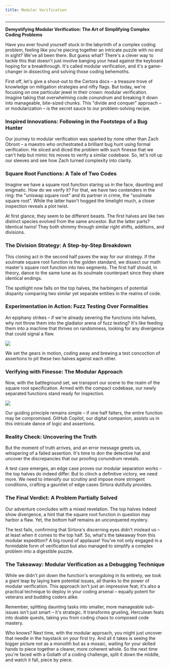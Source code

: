 ```yaml
---
title: Modular Verification
---
```


---

**Demystifying Modular Verification: The Art of Simplifying Complex Coding Problems**

Have you ever found yourself stuck in the labyrinth of a complex coding problem, feeling like you're piecing together an intricate puzzle with no end in sight? We've all been there. But guess what? There's a clever way to tackle this that doesn't just involve banging your head against the keyboard hoping for a breakthrough. It's called modular verification, and it's a game-changer in dissecting and solving those coding behemoths.

First off, let's give a shout-out to the Certora docs – a treasure trove of knowledge on mitigation strategies and nifty flags. But today, we're focusing on one particular jewel in their crown: modular verification. Imagine taking that overwhelming code conundrum and breaking it down into manageable, bite-sized chunks. This "divide and conquer" approach – or modularization – is the secret sauce to our problem-solving recipe.

### Inspired Innovations: Following in the Footsteps of a Bug Hunter

Our journey to modular verification was sparked by none other than Zach Obront – a maestro who orchestrated a brilliant bug hunt using formal verification. He sliced and diced the problem with such finesse that we can't help but mimic his moves to verify a similar codebase. So, let's roll up our sleeves and see how Zach turned complexity into clarity.

### Square Root Functions: A Tale of Two Codes

Imagine we have a square root function staring us in the face, daunting and enigmatic. How do we verify it? For that, we have two contenders in the ring: the "uniswap square root" and its partner in crime, the "soulmate square root". While the latter hasn't hogged the limelight much, a closer inspection reveals a plot twist.

At first glance, they seem to be different beasts. The first halves are like two distinct species evolved from the same ancestor. But the latter parts? Identical twins! They both shimmy through similar right shifts, additions, and divisions.

### The Division Strategy: A Step-by-Step Breakdown

This cloning act in the second half paves the way for our strategy. If the soulmate square root function is the golden standard, we dissect our math master's square root function into two segments. The first half should, in theory, dance to the same tune as its soulmate counterpart since they share identical endings.

The spotlight now falls on the top halves, the harbingers of potential disparity comparing two similar yet separate entities in the realms of code.

### Experimentation in Action: Fuzz Testing Over Formalities

An epiphany strikes – if we're already severing the functions into halves, why not throw them into the gladiator arena of fuzz testing? It's like feeding them into a machine that thrives on randomness, looking for any divergence that could signal a flaw.

![](https://cdn.videotap.com/618/screenshots/UwL2RXNxVBSpQlsSncyY-392.82.png)

We set the gears in motion, coding away and brewing a test concoction of assertions to pit these two halves against each other.

### Verifying with Finesse: The Modular Approach

Now, with the battleground set, we transport our scene to the realm of the square root specification. Armed with the compact codebase, our newly separated functions stand ready for inspection.

![](https://cdn.videotap.com/618/screenshots/OwCQS9Fjt4EINqxtmikq-462.14.png)

Our guiding principle remains simple – if one half falters, the entire function may be compromised. GitHub Copilot, our digital companion, assists us in this intricate dance of logic and assertions.

### Reality Check: Uncovering the Truth

But the moment of truth arrives, and an error message greets us, whispering of a failed assertion. It's time to don the detective hat and uncover the discrepancies that our proofing conundrum reveals.

A test case emerges, an edge case proves our modular separation works – the top halves do indeed differ. But to clinch a definitive victory, we need more. We need to intensify our scrutiny and impose more stringent conditions, crafting a gauntlet of edge cases Sirtora dutifully provides.

### The Final Verdict: A Problem Partially Solved

Our adventure concludes with a mixed revelation. The top halves indeed show divergence, a hint that the square root function in question may harbor a flaw. Yet, the bottom half remains an unconquered mystery.

The test fails, confirming that Sirtora's discerning eyes didn't mislead us – at least when it comes to the top half. So, what's the takeaway from this modular expedition? A big round of applause! You've not only engaged in a formidable form of verification but also managed to simplify a complex problem into a digestible puzzle.

### The Takeaway: Modular Verification as a Debugging Technique

While we didn't pin down the function's wrongdoing in its entirety, we took a giant leap by laying bare potential issues, all thanks to the power of modular verification. This approach isn't just an impressive feat; it's also a practical technique to deploy in your coding arsenal – equally potent for veterans and budding coders alike.

Remember, splitting daunting tasks into smaller, more manageable sub-issues isn't just smart – it's strategic. It transforms grueling, Herculean feats into doable quests, taking you from coding chaos to composed code mastery.

Who knows? Next time, with the modular approach, you might just uncover that needle in the haystack on your first try. And all it takes is seeing the bigger picture not as a monolith but as a mosaic, waiting for your skilled hands to piece together a clearer, more coherent whole. So the next time you're faced with a Goliath of a coding challenge, split it down the middle, and watch it fall, piece by piece.
